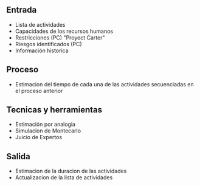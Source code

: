 ## Entrada 
- Lista de actividades
- Capacidades de los recursos humanos 
- Restricciones (PC) "Proyect Carter"
- Riesgos identificados (PC)
- Información historica

## Proceso 
- Estimacion del tiempo de cada una de las actividades secuenciadas en el proceso anterior
## Tecnicas y herramientas
- Estimación por analogia 
- Simulacion de Montecarlo
- Juicio de Expertos


## Salida 
- Estimacion de la duracion de las actividades 
- Actualizacion de la lista de actividades
